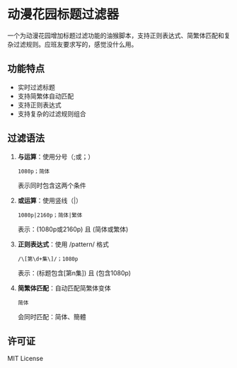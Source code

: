 # 动漫花园标题过滤器

一个为动漫花园增加标题过滤功能的油猴脚本，支持正则表达式、简繁体匹配和复杂过滤规则。应班友要求写的，感觉没什么用。

## 功能特点

- 实时过滤标题
- 支持简繁体自动匹配
- 支持正则表达式
- 支持复杂的过滤规则组合

## 过滤语法

1. **与运算**：使用分号（;或；）
   ```
   1080p；简体
   ```
   表示同时包含这两个条件

2. **或运算**：使用竖线（|）
   ```
   1080p|2160p；简体|繁体
   ```
   表示：(1080p或2160p) 且 (简体或繁体)

3. **正则表达式**：使用 /pattern/ 格式
   ```
   /\[第\d+集\]/；1080p
   ```
   表示：(标题包含[第n集]) 且 (包含1080p)

4. **简繁体匹配**：自动匹配简繁体变体
   ```
   简体
   ```
   会同时匹配：简体、簡體


## 许可证

MIT License
